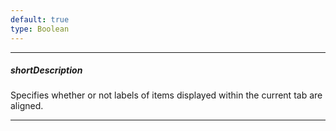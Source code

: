 ```yaml
---
default: true
type: Boolean
---
```

---
##### shortDescription
Specifies whether or not labels of items displayed within the current tab are aligned.

---
